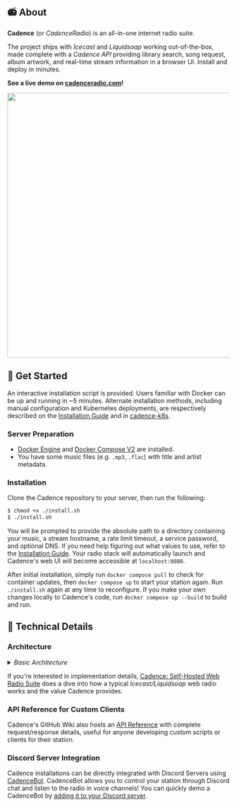 ## 📻 About

**Cadence** (or *CadenceRadio*) is an all-in-one internet radio suite. 

The project ships with *Icecast* and *Liquidsoap* working out-of-the-box, made complete with a *Cadence API* providing library search, song request, album artwork, and real-time stream information in a browser UI. Install and deploy in minutes.

**See a live demo on [cadenceradio.com](https://cadenceradio.com/)!**

<img src="https://user-images.githubusercontent.com/17265041/219263637-6971ce33-209a-4eb5-b67e-547f271dc3c8.png" width="600" >

## 🏃 Get Started

An interactive installation script is provided. Users familiar with Docker can be up and running in ~5 minutes. Alternate installation methods, including manual configuration and Kubernetes deployments, are respectively described on the [Installation Guide](https://github.com/kenellorando/cadence/wiki/Installation) and in [cadence-k8s](https://github.com/kenellorando/cadence-k8s).

### Server Preparation

- [Docker Engine](https://docs.docker.com/engine/install/) and [Docker Compose V2](https://docs.docker.com/compose/install/) are installed.
- You have some music files (e.g. `.mp3`, `.flac`) with title and artist metadata.

### Installation

Clone the Cadence repository to your server, then run the following:

```bash
$ chmod +x ./install.sh
$ ./install.sh
```

You will be prompted to provide the absolute path to a directory containing your music, a stream hostname, a rate limit timeout, a service password, and optional DNS. If you need help figuring out what values to use, refer to the [Installation Guide](https://github.com/kenellorando/cadence/wiki/Installation#interactive-prompt-guide). Your radio stack will automatically launch and Cadence's web UI will become accessible at `localhost:8080`.

After initial installation, simply run `docker compose pull` to check for container updates, then `docker compose up` to start your station again. Run `./install.sh` again at any time to reconfigure. If you make your own changes locally to Cadence's code, run `docker compose up --build` to build and run.

## 🔬 Technical Details

### Architecture
<details>
<summary><i>Basic Architecture</i></summary>

<img src="https://user-images.githubusercontent.com/17265041/228726513-e71775c4-dce4-4ef3-b4c2-1bbd37999769.png" width="800" >

</details>

If you're interested in implementation details, [Cadence: Self-Hosted Web Radio Suite](https://cuddle.fish/posts/2022-11-08-cadence) does a dive into how a typical *Icecast/Liquidsoap* web radio works and the value Cadence provides.

### API Reference for Custom Clients
Cadence's GitHub Wiki also hosts an [API Reference](https://github.com/kenellorando/cadence/wiki/API-Reference) with complete request/response details, useful for anyone developing custom scripts or clients for their station.

### Discord Server Integration
Cadence installations can be directly integrated with Discord Servers using [CadenceBot](https://github.com/za419/CadenceBot). CadenceBot allows you to control your station through Discord chat and listen to the radio in voice channels! 
You can quickly demo a CadenceBot by [adding it to your Discord server](https://discord.com/api/oauth2/authorize?client_id=372999377569972224&permissions=274881252352&scope=bot).
